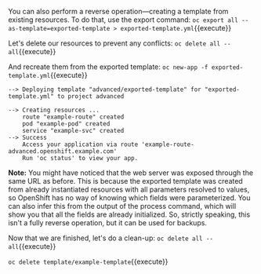 You can also perform a reverse operation—creating a template from existing resources. To do that, use the export command:
`oc export all --as-template=exported-template > exported-template.yml`{{execute}}

Let's delete our resources to prevent any conflicts:
`oc delete all --all`{{execute}}


And recreate them from the exported template:
`oc new-app -f exported-template.yml`{{execute}}

```
--> Deploying template "advanced/exported-template" for "exported-template.yml" to project advanced

--> Creating resources ...
    route "example-route" created
    pod "example-pod" created
    service "example-svc" created
--> Success
    Access your application via route 'example-route-advanced.openshift.example.com' 
    Run 'oc status' to view your app.
```

**Note:** You might have noticed that the web server was exposed through the same URL as before. This is because the exported template was created from already instantiated resources with all parameters resolved to values, so OpenShift has no way of knowing which fields were parameterized. You can also infer this from the output of the process command, which will show you that all the fields are already initialized. So, strictly speaking, this isn't a fully reverse operation, but it can be used for backups.

Now that we are finished, let's do a clean-up:
`oc delete all --all`{{execute}}

`oc delete template/example-template`{{execute}}